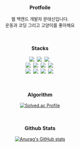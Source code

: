 <h3 align="center">Protfoile</h3>  
<p align="center">웹 백엔드 개발자 문태신입니다. <br/>
운동과 코딩 그리고 고양이를 좋아해요</p><br/> 

<h3 align="center">Stacks</h3>
<p align="center">
  <img src="https://img.shields.io/badge/Java-007396?style=flat&logo=Java&logoColor=white"/></a>&nbsp
  <img src="https://img.shields.io/badge/Python-white?style=flat&logo=Python&logoColor=#3776AB"/></a>&nbsp
  <img src="https://img.shields.io/badge/JavaScript-F7DF1E?style=flat&logo=JavaScript&logoColor=white"/></a>&nbsp</a>
  <br>
  <img src="https://img.shields.io/badge/Spring-6DB337?style=flat&logo=Spring&logoColor=white"/></a>&nbsp
  <img src="https://img.shields.io/badge/Spring Boot-6DB33F?style=flat&logo=springboot&logoColor=white"/></a>&nbsp
  <img src="https://img.shields.io/badge/Spring Security-6DB33F?style=flat&logo=springsecurity&logoColor=white"/></a>&nbsp
  <img src="https://img.shields.io/badge/MySQL-4479A1?style=flat&logo=MySQL&logoColor=white"/></a>&nbsp
  <br>
  <img src="https://img.shields.io/badge/Docker-2496ED?style=flat&logo=Docker&logoColor=white"/></a>&nbsp
  <img src="https://img.shields.io/badge/Figma-F24E1E?style=flat&logo=Figma&logoColor=white"/></a>&nbsp
  <img src="https://img.shields.io/badge/GitHub-gray?style=flat&logo=GitHub&logoColor=black"/></a>&nbsp
  <img src="https://img.shields.io/badge/Git-blue?style=flat&logo=Git&logoColor=F05032"/></a>&nbsp

</p><br/>

<h3 align="center">Algorithm</h3>
<div align="center">
  
[![Solved.ac Profile](http://mazassumnida.wtf/api/v2/generate_badge?boj=kjk06119)](https://solved.ac/kjk06119/)
</div><br/>

<h3 align="center">Github Stats</h3>
<div align="center">
  
[![Anurag's GitHub stats](https://github-readme-stats.vercel.app/api?username=taeaeaexin&hide_title=true&show_icons=true&theme=vue)](https://github.com/taeaeaexin/github-readme-stats)
</div>
